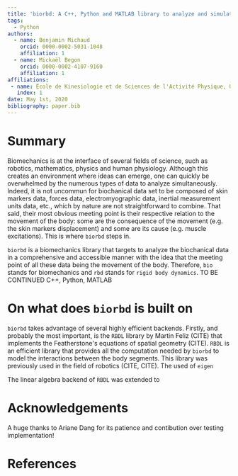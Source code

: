 ```yaml
---
title: 'biorbd: A C++, Python and MATLAB library to analyze and simulate the human body'
tags:
  - Python
authors:
  - name: Benjamin Michaud
    orcid: 0000-0002-5031-1048
    affiliation: 1
  - name: Mickaël Begon
    orcid: 0000-0002-4107-9160
    affiliation: 1
affiliations:
 - name: École de Kinesiologie et de Sciences de l'Activité Physique, Université de Montréal
   index: 1
date: May 1st, 2020
bibliography: paper.bib
---
```


# Summary
Biomechanics is at the interface of several fields of science, such as robotics, mathematics, physics and human physiology.
Although this creates an environment where ideas can emerge, one can quickly be overwhelmed by the numerous types of data to analyze simultaneously. 
Indeed, it is not uncommun for biochanical data set to be composed of skin markers data, forces data, electromyographic data, inertial measurement units data, etc., which by nature are not straightforward to combine.
That said, their most obvious meeting point is their respective relation to the movement of the body: some are the consequence of the movement (e.g. the skin markers displacement) and some are its cause (e.g. muscle excitations).
This is where `biorbd` steps in. 

`biorbd` is a biomechanics library that targets to analyze the biochanical data in a comprehensive and accessible manner with the idea that the meeting point of all these data being the movement of the body.
Therefore, `bio` stands for biomechanics and `rbd` stands for `rigid body dynamics`. 
TO BE CONTINUED
C++, Python, MATLAB

# On what does `biorbd` is built on
`biorbd` takes advantage of several highly efficient backends. 
Firstly, and probably the most important, is the `RBDL` library by Martin Feliz (CITE) that implements the Featherstone's equations of spatial geometry (CITE). 
`RBDL` is an efficient library that provides all the computation needed by `biorbd` to model the interactions between the body segments. 
This library was previously used in the field of robotics (CITE, CITE).
The used of `eigen` 

The linear algebra backend of `RBDL` was extended to 


# Acknowledgements
A huge thanks to Ariane Dang for its patience and contibution over testing implementation!

# References
